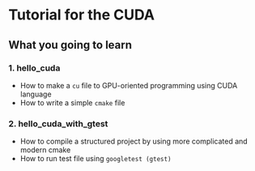 # Tutorial for the CUDA

## What you going to learn
### 1. hello_cuda
* How to make a `cu` file to GPU-oriented programming using CUDA language
* How to write a simple `cmake` file

### 2. hello_cuda_with_gtest
* How to compile a structured project by using more complicated and modern cmake
* How to run test file using `googletest (gtest)`